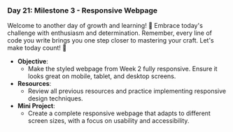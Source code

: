### **Day 21: Milestone 3 - Responsive Webpage**

Welcome to another day of growth and learning! 🚀 Embrace today's challenge with enthusiasm and determination. Remember, every line of code you write brings you one step closer to mastering your craft. Let's make today count! 💪

- **Objective**:
  - Make the styled webpage from Week 2 fully responsive. Ensure it looks great on mobile, tablet, and desktop screens.
- **Resources**:
  - Review all previous resources and practice implementing responsive design techniques.
- **Mini Project**:
  - Create a complete responsive webpage that adapts to different screen sizes, with a focus on usability and accessibility.
